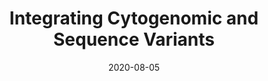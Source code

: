 ---
title: "Integrating Cytogenomic and Sequence Variants"
url: https://drive.google.com/file/d/1QQ9pKLinoGooUyfa5DE33XGys8XqQsTM/view?usp=sharing
authors: Alex H. Wagner
date: 2020-08-05
event: Cancer Genomics Consortium Virtual Annual Meeting
---